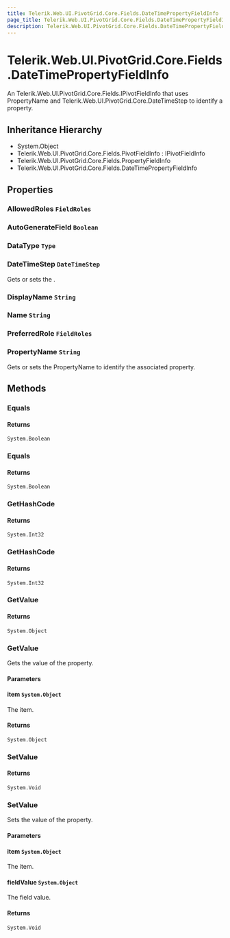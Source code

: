 ```yaml
---
title: Telerik.Web.UI.PivotGrid.Core.Fields.DateTimePropertyFieldInfo
page_title: Telerik.Web.UI.PivotGrid.Core.Fields.DateTimePropertyFieldInfo
description: Telerik.Web.UI.PivotGrid.Core.Fields.DateTimePropertyFieldInfo
---
```


# Telerik.Web.UI.PivotGrid.Core.Fields.DateTimePropertyFieldInfo

An Telerik.Web.UI.PivotGrid.Core.Fields.IPivotFieldInfo that uses PropertyName and Telerik.Web.UI.PivotGrid.Core.DateTimeStep to identify a property.

## Inheritance Hierarchy

* System.Object
* Telerik.Web.UI.PivotGrid.Core.Fields.PivotFieldInfo : IPivotFieldInfo
* Telerik.Web.UI.PivotGrid.Core.Fields.PropertyFieldInfo
* Telerik.Web.UI.PivotGrid.Core.Fields.DateTimePropertyFieldInfo

## Properties

###  AllowedRoles `FieldRoles`

###  AutoGenerateField `Boolean`

###  DataType `Type`

###  DateTimeStep `DateTimeStep`

Gets or sets the .

###  DisplayName `String`

###  Name `String`

###  PreferredRole `FieldRoles`

###  PropertyName `String`

Gets or sets the PropertyName to identify the associated property.

## Methods

###  Equals

#### Returns

`System.Boolean` 

###  Equals

#### Returns

`System.Boolean` 

###  GetHashCode

#### Returns

`System.Int32` 

###  GetHashCode

#### Returns

`System.Int32` 

###  GetValue

#### Returns

`System.Object` 

###  GetValue

Gets the value of the property.

#### Parameters

#### item `System.Object`

The item.

#### Returns

`System.Object` 

###  SetValue

#### Returns

`System.Void` 

###  SetValue

Sets the value of the property.

#### Parameters

#### item `System.Object`

The item.

#### fieldValue `System.Object`

The field value.

#### Returns

`System.Void` 

